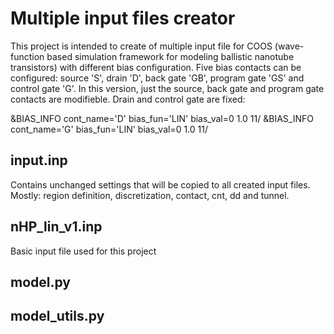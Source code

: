 # Multiple input files creator

This project is intended to create of multiple input file for COOS (wave-function based simulation framework for modeling ballistic nanotube transistors) with different bias configuration.
Five bias contacts can be configured: source 'S', drain 'D', back gate 'GB', program gate 'GS' and control gate 'G'.
In this version, just the source, back gate and program gate contacts are modifieble.
Drain and control gate are fixed:

&BIAS_INFO cont_name='D' bias_fun='LIN' bias_val=0 1.0 11/ 
&BIAS_INFO cont_name='G' bias_fun='LIN' bias_val=0 1.0 11/ 

## input.inp
Contains unchanged settings that will be copied to all created input files.
Mostly: region definition, discretization, contact, cnt, dd and tunnel.

## nHP_lin_v1.inp
Basic input file used for this project

## model.py

## model_utils.py

